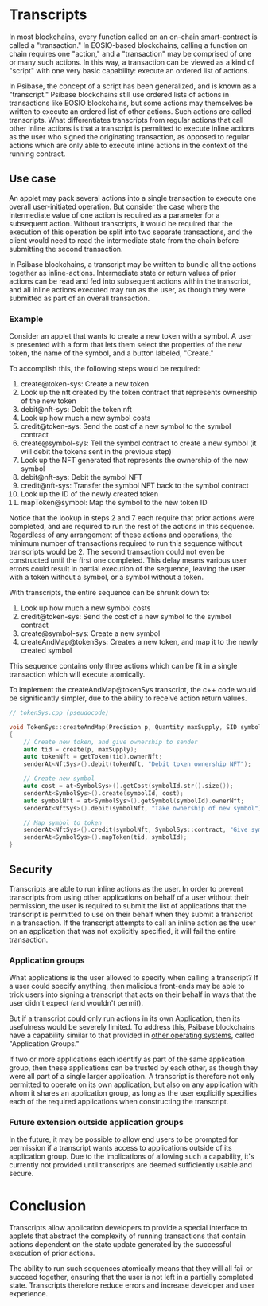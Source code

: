 # Transcripts

In most blockchains, every function called on an on-chain smart-contract is called a "transaction." In EOSIO-based blockchains, calling a function on chain requires one "action," and a "transaction" may be comprised of one or many such actions. In this way, a transaction can be viewed as a kind of "script" with one very basic capability: execute an ordered list of actions.

In Psibase, the concept of a script has been generalized, and is known as a "transcript." Psibase blockchains still use ordered lists of actions in transactions like EOSIO blockchains, but some actions may themselves be written to execute an ordered list of other actions. Such actions are called transcripts. What differentiates transcripts from regular actions that call other inline actions is that a transcript is permitted to execute inline actions as the user who signed the originating transaction, as opposed to regular actions which are only able to execute inline actions in the context of the running contract.

## Use case

An applet may pack several actions into a single transaction to execute one overall user-initiated operation. But consider the case where the intermediate value of one action is required as a parameter for a subsequent action. Without transcripts, it would be required that the execution of this operation be split into two separate transactions, and the client would need to read the intermediate state from the chain before submitting the second transaction.

In Psibase blockchains, a transcript may be written to bundle all the actions together as inline-actions. Intermediate state or return values of prior actions can be read and fed into subsequent actions within the transcript, and all inline actions executed may run as the user, as though they were submitted as part of an overall transaction.

### Example

Consider an applet that wants to create a new token with a symbol. A user is presented with a form that lets them select the properties of the new token, the name of the symbol, and a button labeled, "Create."

To accomplish this, the following steps would be required:
1. create@token-sys: Create a new token
2. Look up the nft created by the token contract that represents ownership of the new token
3. debit@nft-sys: Debit the token nft
4. Look up how much a new symbol costs
5. credit@token-sys: Send the cost of a new symbol to the symbol contract
6. create@symbol-sys: Tell the symbol contract to create a new symbol (it will debit the tokens sent in the previous step)
7. Look up the NFT generated that represents the ownership of the new symbol
8. debit@nft-sys: Debit the symbol NFT
9. credit@nft-sys: Transfer the symbol NFT back to the symbol contract
10. Look up the ID of the newly created token
11. mapToken@symbol: Map the symbol to the new token ID

Notice that the lookup in steps 2 and 7 each require that prior actions were completed, and are required to run the rest of the actions in this sequence. Regardless of any arrangement of these actions and operations, the minimum number of transactions required to run this sequence without transcripts would be 2. The second transaction could not even be constructed until the first one completed. This delay means various user errors could result in partial execution of the sequence, leaving the user with a token without a symbol, or a symbol without a token.

With transcripts, the entire sequence can be shrunk down to:
1. Look up how much a new symbol costs
2. credit@token-sys: Send the cost of a new symbol to the symbol contract
3. create@symbol-sys: Create a new symbol
4. createAndMap@tokenSys: Creates a new token, and map it to the newly created symbol

This sequence contains only three actions which can be fit in a single transaction which will execute atomically. 

To implement the createAndMap@tokenSys transcript, the c++ code would be significantly simpler, due to the ability to receive action return values.

```cpp
// tokenSys.cpp (pseudocode)

void TokenSys::createAndMap(Precision p, Quantity maxSupply, SID symbolId)
{
    // Create new token, and give ownership to sender
    auto tid = create(p, maxSupply);
    auto tokenNft = getToken(tid).ownerNft;
    senderAt<NftSys>().debit(tokenNft, "Debit token ownership NFT");

    // Create new symbol
    auto cost = at<SymbolSys>().getCost(symbolId.str().size());
    senderAt<SymbolSys>().create(symbolId, cost);
    auto symbolNft = at<SymbolSys>().getSymbol(symbolId).ownerNft;
    senderAt<NftSys>().debit(symbolNft, "Take ownership of new symbol");

    // Map symbol to token
    senderAt<NftSys>().credit(symbolNft, SymbolSys::contract, "Give symbol to symbol-sys");
    senderAt<SymbolSys>().mapToken(tid, symbolId);
}

```

## Security

Transcripts are able to run inline actions as the user. In order to prevent transcripts from using other applications on behalf of a user without their permission, the user is required to submit the list of applications that the transcript is permitted to use on their behalf when they submit a transcript in a transaction. If the transcript attempts to call an inline action as the user on an application that was not explicitly specified, it will fail the entire transaction.

### Application groups

What applications is the user allowed to specify when calling a transcript? If a user could specify anything, then malicious front-ends may be able to trick users into signing a transcript that acts on their behalf in ways that the user didn't expect (and wouldn't permit).

But if a transcript could only run actions in its own Application, then its usefulness would be severely limited. To address this, Psibase blockchains have a capability similar to that provided in [other operating systems](https://developer.apple.com/documentation/bundleresources/entitlements/com_apple_security_application-groups), called "Application Groups." 

If two or more applications each identify as part of the same application group, then these applications can be trusted by each other, as though they were all part of a single larger application. A transcript is therefore not only permitted to operate on its own application, but also on any application with whom it shares an application group, as long as the user explicitly specifies each of the required applications when constructing the transcript.

### Future extension outside application groups

In the future, it may be possible to allow end users to be prompted for permission if a transcript wants access to applications outside of its application group. Due to the implications of allowing such a capability, it's currently not provided until transcripts are deemed sufficiently usable and secure.

# Conclusion

Transcripts allow application developers to provide a special interface to applets that abstract the complexity of running transactions that contain actions dependent on the state update generated by the successful execution of prior actions.

The ability to run such sequences atomically means that they will all fail or succeed together, ensuring that the user is not left in a partially completed state. Transcripts therefore reduce errors and increase developer and user experience.
